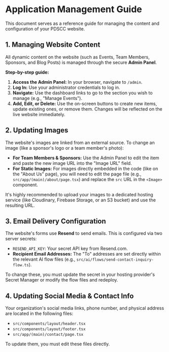 
# Application Management Guide

This document serves as a reference guide for managing the content and configuration of your PDSCC website.

## 1. Managing Website Content

All dynamic content on the website (such as Events, Team Members, Sponsors, and Blog Posts) is managed through the secure **Admin Panel**.

**Step-by-step guide:**

1.  **Access the Admin Panel:** In your browser, navigate to `/admin`.
2.  **Log In:** Use your administrator credentials to log in.
3.  **Navigate:** Use the dashboard links to go to the section you wish to manage (e.g., "Manage Events").
4.  **Add, Edit, or Delete:** Use the on-screen buttons to create new items, update existing ones, or remove them. Changes will be reflected on the live website immediately.

## 2. Updating Images

The website's images are linked from an external source. To change an image (like a sponsor's logo or a team member's photo):

- **For Team Members & Sponsors:** Use the Admin Panel to edit the item and paste the new image URL into the "Image URL" field.
- **For Static Images:** For images directly embedded in the code (like on the "About Us" page), you will need to edit the page file (e.g., `src/app/(main)/about/page.tsx`) and replace the `src` URL in the `<Image>` component.

It's highly recommended to upload your images to a dedicated hosting service (like Cloudinary, Firebase Storage, or an S3 bucket) and use the resulting URL.

## 3. Email Delivery Configuration

The website's forms use **Resend** to send emails. This is configured via two server secrets:

-   `RESEND_API_KEY`: Your secret API key from Resend.com.
-   **Recipient Email Addresses:** The "To" addresses are set directly within the relevant AI flow files (e.g., `src/ai/flows/send-contact-inquiry-flow.ts`).

To change these, you must update the secret in your hosting provider's Secret Manager or modify the flow files and redeploy.

## 4. Updating Social Media & Contact Info

Your organization's social media links, phone number, and physical address are located in the following files:

-   `src/components/layout/header.tsx`
-   `src/components/layout/footer.tsx`
-   `src/app/(main)/contact/page.tsx`

To update them, you must edit these files directly.

